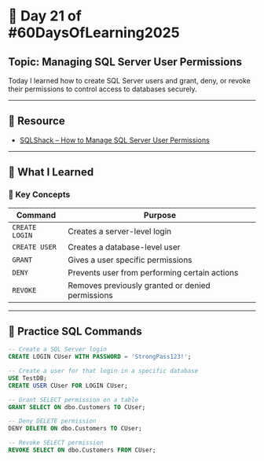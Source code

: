 # 📘 Day 21 of #60DaysOfLearning2025

## Topic: Managing SQL Server User Permissions

Today I learned how to create SQL Server users and grant, deny, or revoke their permissions to control access to databases securely.

---

## 🔗 Resource

- [SQLShack – How to Manage SQL Server User Permissions](https://www.sqlshack.com/how-to-manage-sql-server-user-permissions/)

---

## 🧠 What I Learned

### 🔐 Key Concepts

| Command                  | Purpose                                          |
|--------------------------|--------------------------------------------------|
| `CREATE LOGIN`           | Creates a server-level login                    |
| `CREATE USER`            | Creates a database-level user                   |
| `GRANT`                  | Gives a user specific permissions               |
| `DENY`                   | Prevents user from performing certain actions   |
| `REVOKE`                 | Removes previously granted or denied permissions|

---

## 🧪 Practice SQL Commands

```sql
-- Create a SQL Server login
CREATE LOGIN CUser WITH PASSWORD = 'StrongPass123!';

-- Create a user for that login in a specific database
USE TestDB;
CREATE USER CUser FOR LOGIN CUser;

-- Grant SELECT permission on a table
GRANT SELECT ON dbo.Customers TO CUser;

-- Deny DELETE permission
DENY DELETE ON dbo.Customers TO CUser;

-- Revoke SELECT permission
REVOKE SELECT ON dbo.Customers FROM CUser;
```
